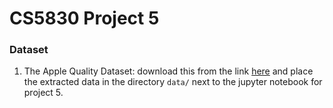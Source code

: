 # CS5830 Project 5

### Dataset 
1. The Apple Quality Dataset: download this from the link [here](https://www.kaggle.com/datasets/nelgiriyewithana/apple-quality) and place the extracted data in the directory `data/` next to the jupyter notebook for project 5. 